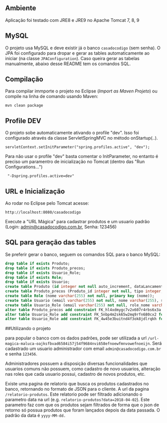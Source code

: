 ## Ambiente 

 Aplicação foi testado com JRE8 e JRE9 no Apache Tomcat 7, 8, 9
 
## MySQL

O projeto usa MySQL e deve existir já o banco `casadocodigo` (sem senha). O JPA foi configurado para dropar e gerar as tables automaticamente ao iniciar (na classe `JPAConfiguration`). Caso queira gerar as tabelas manualmente, abaixo desse README tem os comandos SQL.

## Compilação

 Para compilar immporte o projeto no Eclipse (*Import as Maven Projeto*) ou compile na linha de comando usando Maven:

	mvn clean package

## Profile DEV

O projeto sobe automaticamente ativando o profile "dev". Isso foi configurado através da classe ServletSpringMVC no método onStartup(..).

	servletContext.setInitParameter("spring.profiles.active", "dev");

Para não usar o profile "dev" basta comentar o InitParameter, no entanto é preciso um paramentro de inicialização no Tomcat (dentro das "Run Configurations...")

	 "-Dspring.profiles.active=dev"

## URL e Inicialização

Ao rodar no Eclipse pelo  Tomcat acesse:

	http://localhost:8080/casadocodigo
	
Execute a "URL Mágica" para cadastrar produtos e um usuario padrão (Login: admin@casadocodigo.com.br, Senha: 123456)	

## SQL para geração das tables

Se preferir gerar o banco, seguem os comandos SQL para o banco MySQL:

```SQL
drop table if exists Produto;
drop table if exists Produto_precos;
drop table if exists Usuario_Role;
drop table if exists Role;
drop table if exists Usuario;
create table Produto (id integer not null auto_increment, dataLancamento datetime, descricao varchar(255), paginas integer not null, sumarioPath varchar(255), titulo varchar(255), primary key (id));
create table Produto_precos (Produto_id integer not null, tipo integer, valor decimal(19,2));
create table Role (nome varchar(255) not null, primary key (nome));
create table Usuario (email varchar(255) not null, nome varchar(255), senha varchar(255), primary key (email));
create table Usuario_Role (email varchar(255) not null, role_nome varchar(255) not null);
alter table Produto_precos add constraint FK_hl4xdmygc7v2x607r4rbs6x3a foreign key (Produto_id) references Produto (id);
alter table Usuario_Role add constraint FK_5nbp4m2sk65w2mq9rfn680cx2 foreign key (role_nome) references Role (nome);
alter table Usuario_Role add constraint FK_4w45e3buitnd4f3ok8jdlrqkh foreign key (email) references Usuario (email);
```

##Utilizando o projeto

para popular o banco com os dados padrões, pode ser utilizada a url `/url-magica-maluca-oajksfbvad6584i57j54f9684nvi658efnoewfmnvowefnoeijn`. Será cadastrado um usuario administrador com email `admin@casadocodigo.com.br` e senha `123456`.

Administradores possuem a disposição diversas funcionalidades que usuarios comuns não possuem, como cadastro de novo usuarios, alteração nas roles que cada usuario possui, cadastro de novos produtos, etc.

Existe uma pagina de relatorio que busca os produtos cadastrados no banco,  retornando no formato de  JSON para o cliente. A url da pagina `/relatorio-produtos`. 
Este relatorio pode ser filtrado adicionando o parametro data na url (e.g. `relatorio-produtos?data=2018-04-02`). Este parametro faz com que os produtos sejam filtrados de forma que o json de retorno só possua produtos que foram lançados depois da data passada. 
O padrão da data é `yyyy-MM-dd.`


